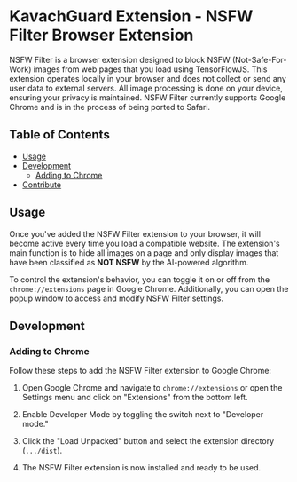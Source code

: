 # KavachGuard Extension - NSFW Filter Browser Extension

NSFW Filter is a browser extension designed to block NSFW (Not-Safe-For-Work) images from web pages that you load using TensorFlowJS. This extension operates locally in your browser and does not collect or send any user data to external servers. All image processing is done on your device, ensuring your privacy is maintained. NSFW Filter currently supports Google Chrome and is in the process of being ported to Safari.

## Table of Contents

- [Usage](#usage)
- [Development](#development)
  - [Adding to Chrome](#adding-to-chrome)
- [Contribute](#contribute)

## Usage

Once you've added the NSFW Filter extension to your browser, it will become active every time you load a compatible website. The extension's main function is to hide all images on a page and only display images that have been classified as **NOT NSFW** by the AI-powered algorithm.

To control the extension's behavior, you can toggle it on or off from the `chrome://extensions` page in Google Chrome. Additionally, you can open the popup window to access and modify NSFW Filter settings.

## Development

### Adding to Chrome

Follow these steps to add the NSFW Filter extension to Google Chrome:

1. Open Google Chrome and navigate to `chrome://extensions` or open the Settings menu and click on "Extensions" from the bottom left.

2. Enable Developer Mode by toggling the switch next to "Developer mode."

3. Click the "Load Unpacked" button and select the extension directory (`.../dist`).

4. The NSFW Filter extension is now installed and ready to be used.
